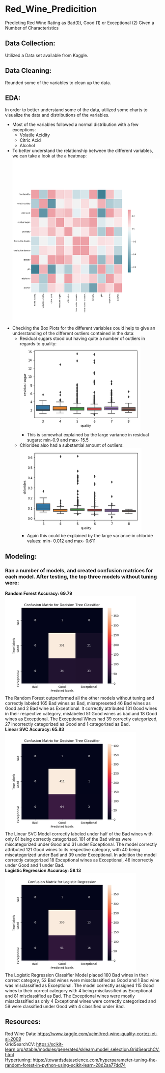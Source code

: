 # Red_Wine_Predicition
Predicting Red Wine Rating as Bad(0), Good (1) or Exceptional (2) Given a Number of Characteristics

## Data Collection:  
Utilized a Data set available from Kaggle.

## Data Cleaning:  
Rounded some of the variables to clean up the data.

## EDA:  
In order to better understand some of the data, utilized some charts to visualize the data and distributions of the variables.
* Most of the variables followed a normal distribution with a few exceptions:  
    * Volatile Acidity
    * Citric Acid
    * Alcohol
* To better understand the relationship between the different variables, we can take a look at the a heatmap:  
   <img src= "/heatmap.png" height=540 width=540>
* Checking the Box Plots for the different variables could help to give an understanding of the different outliers contained in the data:  
    * Residual sugars stood out having quite a number of outliers in regards to quality:  
      ![](/sugarsboxplot.png "Sugars Box Plot")  
        * This is somewhat explained by the large variance in residual sugars: min-0.9 and max- 15.5  
    * Chlorides also had a substantial amount of outliers:  
      ![](/chloridesboxplot.png "Chlorides Box Plot")  
        * Again this could be explained by the large variance in chloride values: min- 0.012 and max- 0.611
        
## Modeling:  
### Ran a number of models, and created confusion matrices for each model. After testing, the top three models without tuning were:  
**Random Forest Accuracy: 69.79**  
   <img src="/RandomForestConfusionMatrix.png" width=426 height=320>  
The Random Forest outperformed all the other models without tuning and correctly labeled 165 Bad wines as Bad, misrepreseted 46 Bad wines as Good and 2 Bad wine as Exceptional. It correctly attributed 131 Good wines in their respective category, mislabeled 51 Good wines as bad and 18 Good wines as Exceptional. The Exceptional Wines had 39 correctly categorized, 27 incorrectly categorized as Good and 1 categorized as Bad.
   <br>
**Linear SVC Accuracy: 65.83**  
<img src="/LinearSVCConfusionMatrix.png" width=426 height=320>  
The Linear SVC Model correctly labeled under half of the Bad wines with only 81 being correctly categorized. 101 of the Bad wines were miscategorized under Good and 31 under Exceptional. The model correctly attributed 121 Good wines to its respective category, with 40 being miscategorized under Bad and 39 under Exceptional. In addition the model correctly categorized 18 Exceptional wines as Exceptional, 48 incorrectly under Good and 1 under Bad.
<br>
**Logistic Regression Accuracy: 58.13**  
   <img src="/LogisticRegressionConfusionMatrix.png" width=426 height=320>  
The Logistic Regression Classifier Model placed 160 Bad wines in their correct category, 52 Bad wines were missclassified as Good and 1 Bad wine was misclassified as Exceptional. The model correctly assigned 115 Good wines to their correct category with 4 being misclassified as Exceptional and 81 misclassified as Bad. The Exceptional wines were mostly missclassified as only 4 Exceptional wines were correctly categorized and 59 were classified under Good with 4 classified under Bad.
   <br>

## Resources:  
Red Wine Data: https://www.kaggle.com/uciml/red-wine-quality-cortez-et-al-2009  
GridSearchCV: https://scikit-learn.org/stable/modules/generated/sklearn.model_selection.GridSearchCV.html  
Hypertuning: https://towardsdatascience.com/hyperparameter-tuning-the-random-forest-in-python-using-scikit-learn-28d2aa77dd74  
